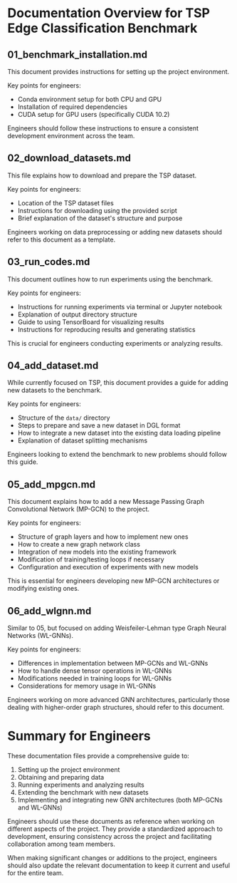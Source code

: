 # Documentation Overview for TSP Edge Classification Benchmark

## 01_benchmark_installation.md
This document provides instructions for setting up the project environment.

Key points for engineers:
- Conda environment setup for both CPU and GPU
- Installation of required dependencies
- CUDA setup for GPU users (specifically CUDA 10.2)

Engineers should follow these instructions to ensure a consistent development environment across the team.

## 02_download_datasets.md
This file explains how to download and prepare the TSP dataset.

Key points for engineers:
- Location of the TSP dataset files
- Instructions for downloading using the provided script
- Brief explanation of the dataset's structure and purpose

Engineers working on data preprocessing or adding new datasets should refer to this document as a template.

## 03_run_codes.md
This document outlines how to run experiments using the benchmark.

Key points for engineers:
- Instructions for running experiments via terminal or Jupyter notebook
- Explanation of output directory structure
- Guide to using TensorBoard for visualizing results
- Instructions for reproducing results and generating statistics

This is crucial for engineers conducting experiments or analyzing results.

## 04_add_dataset.md
While currently focused on TSP, this document provides a guide for adding new datasets to the benchmark.

Key points for engineers:
- Structure of the `data/` directory
- Steps to prepare and save a new dataset in DGL format
- How to integrate a new dataset into the existing data loading pipeline
- Explanation of dataset splitting mechanisms

Engineers looking to extend the benchmark to new problems should follow this guide.

## 05_add_mpgcn.md
This document explains how to add a new Message Passing Graph Convolutional Network (MP-GCN) to the project.

Key points for engineers:
- Structure of graph layers and how to implement new ones
- How to create a new graph network class
- Integration of new models into the existing framework
- Modification of training/testing loops if necessary
- Configuration and execution of experiments with new models

This is essential for engineers developing new MP-GCN architectures or modifying existing ones.

## 06_add_wlgnn.md
Similar to 05, but focused on adding Weisfeiler-Lehman type Graph Neural Networks (WL-GNNs).

Key points for engineers:
- Differences in implementation between MP-GCNs and WL-GNNs
- How to handle dense tensor operations in WL-GNNs
- Modifications needed in training loops for WL-GNNs
- Considerations for memory usage in WL-GNNs

Engineers working on more advanced GNN architectures, particularly those dealing with higher-order graph structures, should refer to this document.

# Summary for Engineers

These documentation files provide a comprehensive guide to:
1. Setting up the project environment
2. Obtaining and preparing data
3. Running experiments and analyzing results
4. Extending the benchmark with new datasets
5. Implementing and integrating new GNN architectures (both MP-GCNs and WL-GNNs)

Engineers should use these documents as reference when working on different aspects of the project. They provide a standardized approach to development, ensuring consistency across the project and facilitating collaboration among team members.

When making significant changes or additions to the project, engineers should also update the relevant documentation to keep it current and useful for the entire team.